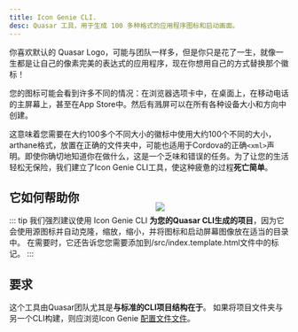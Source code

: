 ```yaml
---
title: Icon Genie CLI.
desc: Quasar 工具，用于生成 100 多种格式的应用程序图标和启动画面。
---
```


你喜欢默认的 Quasar Logo，可能与团队一样多，但是你只是花了一生，就像一生都是让自己的像素完美的表达式的应用程序，现在你想用自己的方式替换那个徽标！

您的图标可能会看到许多不同的情况：在浏览器选项卡中，在桌面上，在移动电话的主屏幕上，甚至在App Store中。然后有溅屏可以在所有各种设备大小和方向中创建。

这意味着您需要在大约100多个不同大小的徽标中使用大约100个不同的大小，arthane格式，放置在正确的文件夹中，可能也适用于Cordova的正确`<xml>`声明。即使你确切地知道你在做什么，这是一个乏味和错误的任务。为了让您的生活轻松无保险，我们建立了Icon Genie CLI工具，使这种疲惫的过程**死亡简单**。

<img src="https://cdn.quasar.dev/img/iconfactory.png" style="float:right;max-width:15%;min-width:240px;padding-top:40px" />

## 它如何帮助你

::: tip
我们强烈建议使用 Icon Genie CLI **为您的Quasar CLI生成的项目**，因为它会使用源图标并自动克隆，缩放，缩小，并将图标和启动屏幕图像放在适当的目录中。 在需要时，它还告诉您您需要添加到/src/index.template.html文件中的标记。
:::

## 要求

这个工具由Quasar团队尤其是**与标准的CLI项目结构在于**。 如果将项目文件夹与另一个CLI构建，则应浏览Icon Genie [配置文件文件](/icongenie/profile-files)。
